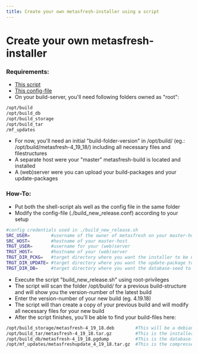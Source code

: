 ```yaml
---
title: Create your own metasfresh-installer using a script
---
```


# Create your own metasfresh-installer
### Requirements:
   * [This script](https://github.com/metasfresh/metasfresh/blob/master/de.metas.scripts.admin/installer_scripts/build_new_release.sh)
   * [This config-file](https://github.com/metasfresh/metasfresh/blob/master/de.metas.scripts.admin/installer_scripts/.build_new_release.conf)
   * On your build-server, you'll need following folders owned as "root":
```sh
/opt/build
/opt/build_db
/opt/build_storage
/opt/build_tar
/mf_updates
```   
   * For now, you'll need an initial "build-folder-version" in /opt/build/ (eg.: /opt/build/metasfresh-4_19_18/) including all necessary files and filestructures
   * A separate host were your "master" metasfresh-build is located and installed
   * A (web)server were you can upload your build-packages and your update-packages

### How-To:
   * Put both the shell-script als well as the config file in the same folder
   * Modify the config-file (./build_new_release.conf) according to your setup
   
```sh
#config credentials used in ./build_new_release.sh
SRC_USER=        #username of the owner of metasfresh on your master-host (usually "metasfresh")
SRC_HOST=        #hostname of your master-host
TRGT_USER=       #username for your (web)server
TRGT_HOST=       #hostname of your (web)server
TRGT_DIR_PCKG=   #target directory where you want the installer to be uploaded to
TRGT_DIR_UPDATE= #target directory where you want the update-package to be uploaded to
TRGT_DIR_DB=     #target directory where you want the database-seed to be uploaded to
```
   * Execute the script "build_new_release.sh" using root-privileges
   * The script will scan the folder /opt/build/ for a previous build-structure and will show you the version-number of the latest build
   * Enter the version-number of your new build (eg. 4.19.18)
   * The script will than create a copy of your previous build and will modify all necessary files for your new build
   * After the script finishes, you'll be able to find your build-files here:
```sh
/opt/build_storage/metasfresh-4_19_18.deb        #This will be a debian package wich will be used in the tar-archive
/opt/build_tar/metasfresh-4_19_18.tar.gz         #This is the installer-tar-file
/opt/build_db/metasfresh-4_19_18.pgdump          #This is the database-seed stored in native PostgreSQL-Format (pg_dump -Fc ...)
/opt/mf_updates/metasfreshupdate_4_19_18.tar.gz  #This is the compressed update-package you can use to rollout any metasfresh-installation to this version
```   
   
